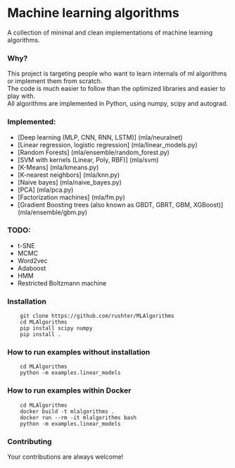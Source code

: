 # Machine learning algorithms
A collection of minimal and clean implementations of machine learning algorithms.

### Why?
This project is targeting people who want to learn internals of ml algorithms or implement them from scratch.  
The code is much easier to follow than the optimized libraries and easier to play with.  
All algorithms are implemented in Python, using numpy, scipy and autograd.  

### Implemented:
* [Deep learning (MLP, CNN, RNN, LSTM)] (mla/neuralnet)
* [Linear regression, logistic regression] (mla/linear_models.py)
* [Random Forests] (mla/ensemble/random_forest.py)
* [SVM with kernels (Linear, Poly, RBF)] (mla/svm)
* [K-Means] (mla/kmeans.py)
* [K-nearest neighbors] (mla/knn.py)
* [Naive bayes] (mla/naive_bayes.py)
* [PCA] (mla/pca.py)
* [Factorization machines] (mla/fm.py)
* [Gradient Boosting trees (also known as GBDT, GBRT, GBM, XGBoost)] (mla/ensemble/gbm.py)


### TODO:
* t-SNE
* MCMC
* Word2vec
* Adaboost
* HMM
* Restricted Boltzmann machine

### Installation
        git clone https://github.com/rushter/MLAlgorithms
        cd MLAlgorithms
        pip install scipy numpy
        pip install .

### How to run examples without installation
        cd MLAlgorithms
        python -m examples.linear_models

### How to run examples within Docker
        cd MLAlgorithms
        docker build -t mlalgorithms .
        docker run --rm -it mlalgorithms bash
        python -m examples.linear_models

### Contributing
Your contributions are always welcome!
